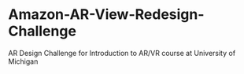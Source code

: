 # Amazon-AR-View-Redesign-Challenge
AR Design Challenge for Introduction to AR/VR course at University of Michigan
